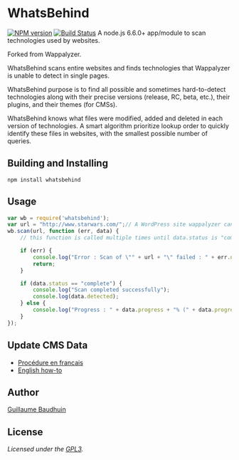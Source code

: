 # WhatsBehind
[![NPM version](https://img.shields.io/npm/v/whatsbehind.svg)](https://www.npmjs.com/package/whatsbehind) [![Build Status](https://travis-ci.org/gbaudhuin/whatsbehind.svg?branch=master)](https://travis-ci.org/gbaudhuin/whatsbehind)
A node.js 6.6.0+ app/module to scan technologies used by websites.

Forked from Wappalyzer.

WhatsBehind scans entire websites and finds technologies that Wappalyzer is unable to detect in single pages.

WhatsBehind purpose is to find all possible and sometimes hard-to-detect technologies along with their precise versions (release, RC, beta, etc.), their plugins, and their themes (for CMSs).

WhatsBehind knows what files were modified, added and deleted in each version of technologies. A smart algorithm prioritize lookup order to quickly identify these files in websites, with the smallest possible number of queries.

Building and Installing
-----------------------

```shell
npm install whatsbehind
```

Usage
-----

```javascript
var wb = require('whatsbehind');
var url = "http://www.starwars.com/";// A WordPress site wappalyzer cannot detect
wb.scan(url, function (err, data) {
    // this function is called multiple times until data.status is "complete"

    if (err) {
        console.log("Error : Scan of \"" + url + "\" failed : " + err.name + ":" + err.message + ".");
        return;
    }

    if (data.status == "complete") {
        console.log("Scan completed successfully");
        console.log(data.detected);
    } else {
        console.log("Progress : " + data.progress + "% (" + data.progressDescription + ")");
    }
});
```

Update CMS Data
---------------

- [Procédure en francais](https://github.com/gbaudhuin/whatsbehind/UPDATE_DATA_FR.md)
- [English how-to](https://github.com/gbaudhuin/whatsbehind/UPDATE_DATA_EN.md)

Author
------

[Guillaume Baudhuin](https://github.com/gbaudhuin)

License
-------

*Licensed under the [GPL3](https://www.gnu.org/licenses/gpl-3.0.txt).*

